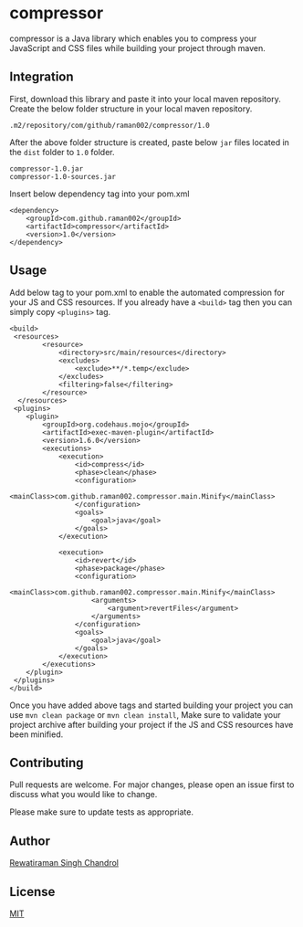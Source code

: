 # compressor

compressor is a Java library which enables you to compress your JavaScript and CSS files while building your project through maven.

## Integration

First, download this library and paste it into your local maven repository.
Create the below folder structure in your local maven repository.

`.m2/repository/com/github/raman002/compressor/1.0`

After the above folder structure is created, paste below `jar` files located in the `dist` folder to `1.0` folder.

```
compressor-1.0.jar
compressor-1.0-sources.jar
```


Insert below dependency tag into your pom.xml

```
<dependency>
    <groupId>com.github.raman002</groupId>
    <artifactId>compressor</artifactId>
    <version>1.0</version>
</dependency>
```

## Usage

Add below tag to your pom.xml to enable the automated compression for your JS and CSS resources.
If you already have a `<build>` tag then you can simply copy `<plugins>` tag.

```
<build>
 <resources>
		<resource>
			<directory>src/main/resources</directory>
			<excludes>
				<exclude>**/*.temp</exclude>
			</excludes>
			<filtering>false</filtering>
		</resource>
  </resources>
 <plugins>
    <plugin>
        <groupId>org.codehaus.mojo</groupId>
        <artifactId>exec-maven-plugin</artifactId>
        <version>1.6.0</version>
        <executions>
            <execution>
                <id>compress</id>
                <phase>clean</phase>
                <configuration>
                    <mainClass>com.github.raman002.compressor.main.Minify</mainClass>
                </configuration>
                <goals>
                    <goal>java</goal>
                </goals>
            </execution>

            <execution>
                <id>revert</id>
                <phase>package</phase>
                <configuration>
                    <mainClass>com.github.raman002.compressor.main.Minify</mainClass>
                    <arguments>
                        <argument>revertFiles</argument>
                    </arguments>
                </configuration>
                <goals>
                    <goal>java</goal>
                </goals>
            </execution>
        </executions>
    </plugin>
 </plugins>
</build>
```
Once you have added above tags and started building your project you can use `mvn clean package` or `mvn clean install`, 
Make sure to validate your project archive after building your project if the JS and CSS resources have been minified.

## Contributing
Pull requests are welcome. For major changes, please open an issue first to discuss what you would like to change.

Please make sure to update tests as appropriate.

## Author
[Rewatiraman Singh Chandrol](https://github.com/raman002)

## License
[MIT](https://choosealicense.com/licenses/mit/)
